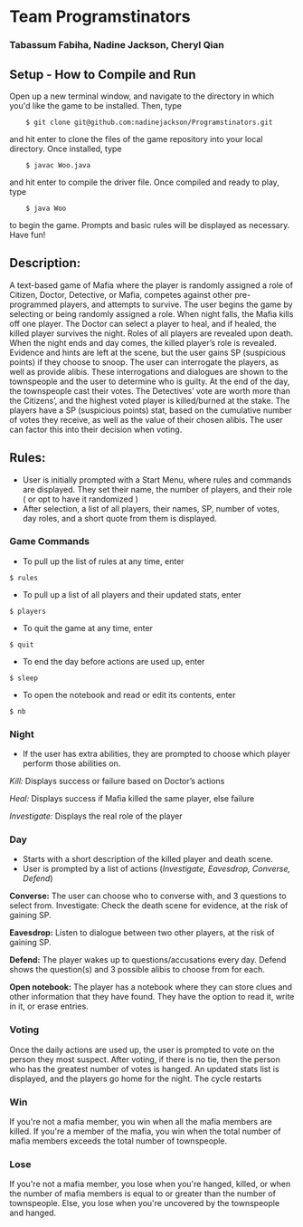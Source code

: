 ﻿# Team Programstinators
### Tabassum Fabiha, Nadine Jackson, Cheryl Qian

## Setup - How to Compile and Run

Open up a new terminal window, and navigate to the directory in which you'd like the game to be installed. Then, type
```
    $ git clone git@github.com:nadinejackson/Programstinators.git
```
and hit enter to clone the files of the game repository into your local directory.
Once installed, type
```
    $ javac Woo.java
```
and hit enter to compile the driver file.
Once compiled and ready to play, type 
```
    $ java Woo
```
to begin the game.
Prompts and basic rules will be displayed as necessary. Have fun!

## Description:

A text-based game of Mafia where the player is randomly assigned a role of Citizen,
Doctor, Detective, or Mafia, competes against other pre-programmed players, and attempts to survive.
The user begins the game by selecting or being randomly assigned a role. When 
night falls, the Mafia kills off one player. The Doctor can select a player to heal, and if 
healed, the killed player survives the night. Roles of all players are revealed upon death.  
When the night ends and day comes, the killed player’s role is revealed. Evidence 
and hints are left at the scene, but the user gains SP (suspicious points) if they choose to 
snoop. The user can interrogate the players, as well as provide alibis. These 
interrogations and dialogues are shown to the townspeople and the user to determine 
who is guilty. At the end of the day, the townspeople cast their votes. The Detectives’ 
vote are worth more than the Citizens’, and the highest voted player is killed/burned at 
the stake. The players have a SP (suspicious points) stat, based on the cumulative 
number of votes they receive, as well as the value of their chosen alibis. The user can 
factor this into their decision when voting.

## Rules:

- User is initially prompted with a Start Menu, where rules and commands are 
displayed. They set their name, the number of players, and their role ( or opt to 
have it randomized ) 
- After selection, a list of all players, their names, SP, number of votes, day roles, and a short 
quote from them is displayed. 

### Game Commands
- To pull up the list of rules at any time, enter
 ```
$ rules
```
- To pull up a list of all players and their updated stats, enter
```
$ players
```
- To quit the game at any time, enter
```
$ quit
```
- To end the day before actions are used up, enter
```
$ sleep
```
- To open the notebook and read or edit its contents, enter
```
$ nb
```

### Night 
- If the user has extra abilities, they are prompted to choose which player perform 
those abilities on.  

*Kill:* Displays success or failure based on Doctor’s actions 

*Heal:* Displays success if Mafia killed the same player, else failure 

*Investigate:* Displays the real role of the player

### Day  
- Starts with a short description of the killed player and death scene. 
- User is prompted by a list of actions (*Investigate, Eavesdrop, Converse, Defend*) 

**Converse:** The user can choose who to converse with, and 3 questions to select from.   Investigate: Check the death scene for evidence, at the risk of gaining SP. 

**Eavesdrop:** Listen to dialogue between two other players, at the risk of gaining SP. 

**Defend:** The player wakes up to questions/accusations every day. Defend shows the question(s) and 3 possible alibis to choose from for each.  

**Open notebook:** The player has a notebook where they can store clues and other information that they have found. They have the option to read it, write in it, or erase entries.
 
### Voting
Once the daily actions are used up, the user is prompted to vote on the person they most suspect. After voting, if there is no tie, then the person who has the greatest number of votes is hanged. An updated stats list is displayed, and the players go home for the night. The cycle restarts

### Win
If you're not a mafia member, you win when all the mafia members are killed.
If you're a member of the mafia, you win when the total number of mafia members exceeds the total number of townspeople.

### Lose
If you're not a mafia member, you lose when you're hanged, killed, or when the number of mafia members is equal to or greater than the number of townspeople.
Else, you lose when you're uncovered by the townspeople and hanged.
